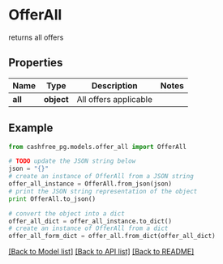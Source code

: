 # OfferAll

returns all offers

## Properties
Name | Type | Description | Notes
------------ | ------------- | ------------- | -------------
**all** | **object** | All offers applicable | 

## Example

```python
from cashfree_pg.models.offer_all import OfferAll

# TODO update the JSON string below
json = "{}"
# create an instance of OfferAll from a JSON string
offer_all_instance = OfferAll.from_json(json)
# print the JSON string representation of the object
print OfferAll.to_json()

# convert the object into a dict
offer_all_dict = offer_all_instance.to_dict()
# create an instance of OfferAll from a dict
offer_all_form_dict = offer_all.from_dict(offer_all_dict)
```
[[Back to Model list]](../README.md#documentation-for-models) [[Back to API list]](../README.md#documentation-for-api-endpoints) [[Back to README]](../README.md)


